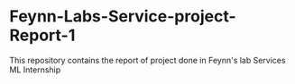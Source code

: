 # Feynn-Labs-Service-project-Report-1
This repository contains the report of project done in Feynn's lab Services ML Internship
